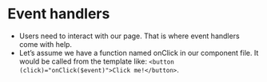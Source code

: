 # Event handlers

* Users need to interact with our page. That is where event handlers come with help.
* Let’s assume we have a function named onClick in our component file. It would be called from the template like: `<button (click)="onClick($event)">Click me!</button>`.